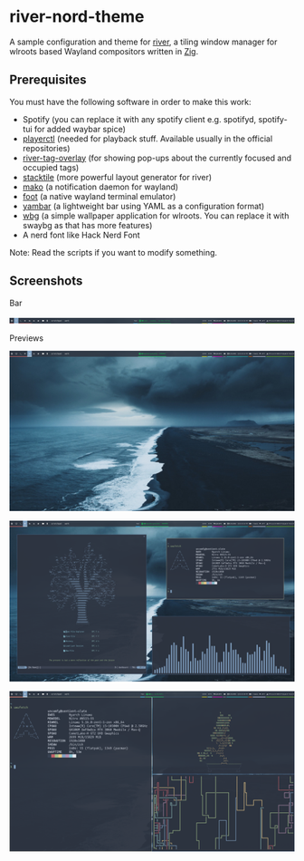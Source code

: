 # river-nord-theme

A sample configuration and theme for [river](https://github.com/ifreund/river), a tiling window manager for wlroots based Wayland compositors written in [Zig](https://github.com/ziglang/zig/).

## Prerequisites

You must have the following software in order to make this work:

- Spotify (you can replace it with any spotify client e.g. spotifyd, spotify-tui for added waybar spice)
- [playerctl](https://github.com/altdesktop/playerctl) (needed for playback stuff. Available usually in the official repositories)
- [river-tag-overlay](https://git.sr.ht/~leon_plickat/river-tag-overlay) (for showing pop-ups about the currently focused and occupied tags)
- [stacktile](https://git.sr.ht/~leon_plickat/stacktile) (more powerful layout generator for river)
- [mako](https://github.com/emersion/mako) (a notification daemon for wayland)
- [foot](https://codeberg.org/dnkl/foot) (a native wayland terminal emulator)
- [yambar](https://codeberg.org/dnkl/yambar) (a lightweight bar using YAML as a configuration format)
- [wbg](https://codeberg.org/dnkl/wbg) (a simple wallpaper application for wlroots. You can replace it with swaybg as that has more features)
- A nerd font like Hack Nerd Font

Note: Read the scripts if you want to modify something.

## Screenshots

Bar 

![Image](https://github.com/uncomfyhalomacro/river-nord-theme/blob/main/screenshots/bar.png)

Previews

![Image](https://github.com/uncomfyhalomacro/river-nord-theme/blob/main/screenshots/screenshot_01.png)

![Image](https://github.com/uncomfyhalomacro/river-nord-theme/blob/main/screenshots/screenshot_02.png)

![Image](https://github.com/uncomfyhalomacro/river-nord-theme/blob/main/screenshots/screenshot_03.png)
